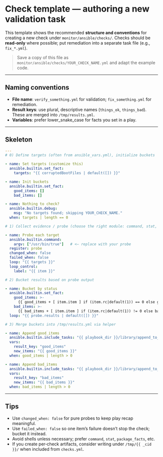 # Check template — authoring a new validation task

This template shows the recommended **structure and conventions** for creating a new check under
`monitor/ansible/checks/`. Checks should be **read‑only** where possible; put remediation into a separate
task file (e.g., `fix_*.yml`).

> Save a copy of this file as `monitor/ansible/checks/YOUR_CHECK_NAME.yml` and adapt the example code.

---

## Naming conventions

- **File name**: `verify_something.yml` for validation; `fix_something.yml` for remediation.
- **Result keys**: use plural, descriptive names (`things_ok`, `things_bad`). These are merged into `/tmp/results.yml`.
- **Variables**: prefer lower_snake_case for facts you set in a play.

---

## Skeleton

```yaml
---
# 0) Define targets (often from ansible_vars.yml), initialize buckets

- name: Set targets (customize this)
  ansible.builtin.set_fact:
    targets: "{{ corruptedBootFiles | default([]) }}"

- name: Init buckets
  ansible.builtin.set_fact:
    good_items: []
    bad_items: []

- name: Nothing to check?
  ansible.builtin.debug:
    msg: "No targets found; skipping YOUR_CHECK_NAME."
  when: targets | length == 0

# 1) Collect evidence / probe (choose the right module: command, stat, package_facts, etc.)

- name: Probe each target
  ansible.builtin.command:
    argv: ["/usr/bin/true"]   # <— replace with your probe
  register: probe
  changed_when: false
  failed_when: false
  loop: "{{ targets }}"
  loop_control:
    label: "{{ item }}"

# 2) Bucket results based on probe output

- name: Bucket by status
  ansible.builtin.set_fact:
    good_items: >-
      {{ good_items + [ item.item ] if (item.rc|default(1)) == 0 else good_items }}
    bad_items: >-
      {{ bad_items + [ item.item ] if (item.rc|default(1)) != 0 else bad_items }}
  loop: "{{ probe.results | default([]) }}"

# 3) Merge buckets into /tmp/results.yml via helper

- name: Append good_items
  ansible.builtin.include_tasks: "{{ playbook_dir }}/library/append_to_results.yml"
  vars:
    result_key: "good_items"
    new_items: "{{ good_items }}"
  when: good_items | length > 0

- name: Append bad_items
  ansible.builtin.include_tasks: "{{ playbook_dir }}/library/append_to_results.yml"
  vars:
    result_key: "bad_items"
    new_items: "{{ bad_items }}"
  when: bad_items | length > 0
```

---

## Tips

- Use `changed_when: false` for pure probes to keep play recap meaningful.
- Use `failed_when: false` so one item’s failure doesn’t stop the check; bucket it instead.
- Avoid shells unless necessary; prefer `command`, `stat`, `package_facts`, etc.
- If you create per‑check artifacts, consider writing under `/tmp/{{ _cid }}/` when included from `checks.yml`.
